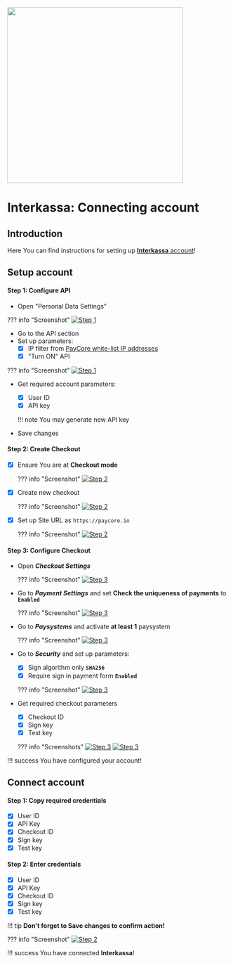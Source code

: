 <img src="https://static.openfintech.io/payment_providers/interkassa/logo.svg?w=400" width="400px" >

# Interkassa: Connecting account

## Introduction

Here You can find  instructions for setting up <a href="https://www.interkassa.com" target="_blank" rel="noopener">**Interkassa** account</a>!


## Setup account

#### Step 1: Configure API 
- Open "Personal Data Settings"

??? info "Screenshot"
    [![Step 1](images/interkassa-step1.png)](images/interkassa-step1.png)

- Go to the API section
- Set up parameters:
    - [x] IP filter from [PayCore white-list IP addresses](/ips/#white-list-ip-addresses)
    - [x] "Turn ON" API

??? info "Screenshot"
    [![Step 1](images/interkassa-step1_1.png)](images/interkassa-step1_1.png)


 - Get required account parameters:   
   
    - [x] User ID
    - [x] API key 

    !!! note
        You may generate new API key

- Save changes
#### Step 2: Create Checkout

- [x] Ensure You are at **Checkout mode**
    
    ??? info "Screenshot"
        [![Step 2](images/interkassa-step2.png)](images/interkassa-step2.png)

- [x] Create new checkout
    
    ??? info "Screenshot"
        [![Step 2](images/interkassa-step2_1.png)](images/interkassa-step2_1.png)

- [x] Set up  Site URL as ```https://paycore.io```
      
    ??? info "Screenshot"
        [![Step 2](images/interkassa-step2_2.png)](images/interkassa-step2_2.png)

#### Step 3: Configure Checkout

- Open **_Checkout Settings_**

    ??? info "Screenshot"
        [![Step 3](images/interkassa-step3_1.png)](images/interkassa-step3_1.png)

- Go to **_Payment Settings_** and set **Check the uniqueness of payments** to **```Enabled```**
   
    ??? info "Screenshot"
        [![Step 3](images/interkassa-step3_2_1.png)](images/interkassa-step3_2_1.png)

- Go to **_Paysystems_** and activate **at least 1** paysystem

    ??? info "Screenshot"
        [![Step 3](images/interkassa-step3_2.png)](images/interkassa-step3_2.png)

- Go to **_Security_** and set up parameters:
    - [x] Sign algorithm only **```SHA256```**
    - [x] Require sign in payment form  **```Enabled```**

    ??? info "Screenshot"
        [![Step 3](images/interkassa-step3_3.png)](images/interkassa-step3_3.png)

- Get required checkout parameters
    
    - [x] Checkout ID
    - [x] Sign key
    - [x] Test key

    ??? info "Screenshots"
        [![Step 3](images/interkassa-step3_4.png)](images/interkassa-step3_4.png)
        [![Step 3](images/interkassa-step3_5.png)](images/interkassa-step3_5.png)

!!! success
    You have configured your account!
    
## Connect account

#### Step 1: Copy required credentials

- [x] User ID
- [x] API Key
- [x] Checkout ID
- [x] Sign key
- [x] Test key

#### Step 2: Enter credentials

- [x] User ID
- [x] API Key
- [x] Checkout ID
- [x] Sign key
- [x] Test key

!!! tip
    **Don't forget to Save changes to confirm action!**

??? info "Screenshot"
    [![Step 2](images/interkassa-step_connect.png)](images/interkassa-step_connect.png)


!!! success
    You have connected **Interkassa**!
